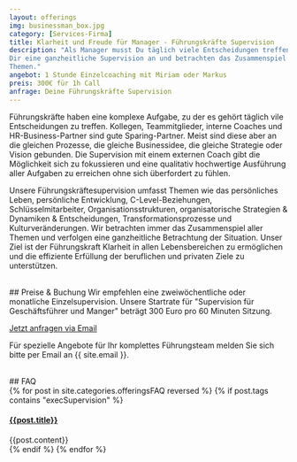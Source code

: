```yaml
---
layout: offerings
img: businessman_box.jpg
category: [Services-Firma]
title: Klarheit und Freude für Manager - Führungskräfte Supervision
description: "Als Manager musst Du täglich viele Entscheidungen treffen. Wir bieten
Dir eine ganzheitliche Supervision an und betrachten das Zusammenspiel all Deiner
Themen."
angebot: 1 Stunde Einzelcoaching mit Miriam oder Markus
preis: 300€ für 1h Call
anfrage: Deine Führungskräfte Supervision
---
```


<!-- ToDo MUss Packet werden -->

Führungskräfte haben eine komplexe Aufgabe, zu der es gehört täglich vile Entscheidungen zu treffen. Kollegen, Teammitglieder,
interne Coaches und HR-Business-Partner sind gute Sparing-Partner. Meist sind diese
aber an die gleichen Prozesse, die gleiche Businessidee, die gleiche Strategie oder
Vision gebunden. Die Supervision mit einem externen Coach gibt die Möglichkeit sich zu
fokussieren und eine qualitativ hochwertige Ausführung aller Aufgaben zu erreichen
ohne sich überfordert zu fühlen.

Unsere Führungskräftesupervision umfasst Themen wie das persönliches Leben, persönliche Entwicklung,
C-Level-Beziehungen, Schlüsselmitarbeiter, Organisationsstrukturen, organisatorische
Strategien & Dynamiken & Entscheidungen, Transformationsprozesse und Kulturveränderungen.
Wir betrachten immer das Zusammenspiel aller Themen und verfolgen eine ganzheitliche
Betrachtung der Situation. Unser Ziel ist der Führungskraft Klarheit in allen Lebensbereichen
zu ermöglichen und die effiziente Erfüllung der beruflichen und privaten Ziele
zu unterstützen.

<br>
## Preise & Buchung
Wir empfehlen eine zweiwöchentliche oder monatliche Einzelsupervision. Unsere Startrate
für "Supervision für Geschäftsführer und Manger" beträgt 300 Euro pro 60 Minuten Sitzung.

<a href="mailto:{{ site.email }}?subject=Anfrage Führungskräfte Supervision" target="_blank" class="btn btn-primary">Jetzt anfragen via Email</a>

Für spezielle Angebote für Ihr komplettes Führungsteam melden Sie sich bitte per Email
an {{ site.email }}.


<br>
## FAQ
<div class="panel-group" id="accordion" role="tablist" aria-multiselectable="true">
  <div class="panel panel-default">
  {% for post in site.categories.offeringsFAQ reversed %}
    {% if post.tags contains "execSupervision" %}
    <div class="panel-heading" role="tab" id="{{post.anker}}Head">
      <h4 class="panel-title">
        <a rclass="collapsed" ole="button" data-toggle="collapse" data-parent="#accordion" href="#{{post.anker}}Role" aria-expanded="false" aria-controls="{{post.anker}}">
          {{post.title}}
        </a>
      </h4>
    </div>
    <div id="{{post.anker}}Role" class="panel-collapse collapse" role="tabpanel" aria-labelledby="{{post.anker}}Head">
      <div class="panel-body">
        {{post.content}}
      </div>
    </div>
    {% endif %}
  {% endfor %}
  </div>
</div>




<!--


Executive Supervision

Executives are leaders within an organization and usually have to handle a
complex role. Every day an executive leader has to make difficult and a lot
of decisions. Peers, direct reports, internal coaches and HR business partners
are good sparing partners but often bounded to the same business, strategy or
vision. Supervision with an external coach gives the opportunity to assure
the quality of your role and being aware about your focus topics.

Our executive supervision includes topics as personal live, personal development,
C-level relationship, key employees, organizational structures, organizational
strategy & dynamics & decisions, transformation processes and culture changes.

As
We will first work towards your feelings grounded and whole, to then make more sense of what is going on in your situation so you can be more effecitve with your clients


a lasting impact to the organisation

We recommend a bi-weekly or monthly one-to-one supervision. Our starting rate
for executive supervision is 300 Euros per 60 min session.

For special offerings for your complete executive leadership team please get in
contact. -->
